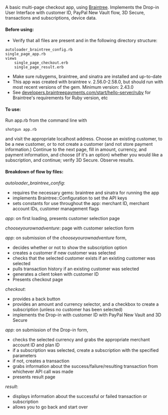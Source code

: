 A basic multi-page checkout app, using [Braintree]("https://developers.braintreepayments.com"). Implements the Drop-in User Interface with customer ID, PayPal New Vault flow, 3D Secure, transactions and subscriptions, device data.

<h4>Before using:</h4>

+ Verify that all files are present and in the following directory structure:
```
autoloader_braintree_config.rb
single_page_app.rb
views
	single_page_checkout.erb
	single_page_result.erb
```
+ Make sure rubygems, braintree, and sinatra are installed and up-to-date
 + This app was created with braintree v. 2.56.0-2.58.0, but should run with most recent versions of the gem. Minimum version: 2.43.0
 + See [developers.braintreepayments.com/start/hello-server/ruby]("developers.braintreepayments.com/start/hello-server/ruby") for Braintree's requirements for Ruby version, etc


<h4>To use:</h4>

Run app.rb from the command line with

 `shotgun app.rb`

and visit the appropriate localhost address. Choose an existing customer, to be a new customer, or to not create a customer (and not store payment information.) Continue to the next page, fill in amount, currency, and payment information, and choose (if it's an option) whether you would like a subscription, and continue; verify 3D Secure. Observe results.

<h4>Breakdown of flow by files:</h4>

*autoloader_braintree_config*:
+ requires the necessary gems: braintree and sinatra for running the app
+ implements Braintree::Configuration to set the API keys
+ sets constants for use throughout the app: merchant ID, merchant account IDs, customer management flags

*app*: on first loading, presents customer selection page

*chooseyourownadventure*: page with customer selection form

*app*: on submission of the *chooseyourownadventure* form,
+ decides whether or not to show the subscription option
+ creates a customer if new customer was selected
+ checks that the selected customer exists if an existing customer was selected
+ pulls transaction history if an existing customer was selected
+ generates a client token with customer ID
+ Presents checkout page

*checkout*:
+ provides a back button
+ provides an amount and currency selector, and a checkbox to create a subscription (unless no customer has been selected)
+ implements the Drop-in with customer ID with PayPal New Vault and 3D Secure

*app*: on submission of the Drop-in form,
+ checks the selected currency and grabs the appropriate merchant account ID and plan ID
+ if a subscription was selected, create a subscription with the specified parameters
+ if not, creates a transaction
+ grabs information about the success/failure/resulting transaction from whichever API call was made
+ presents result page

*result*:
+ displays information about the successful or failed transaction or subscription
+ allows you to go back and start over
